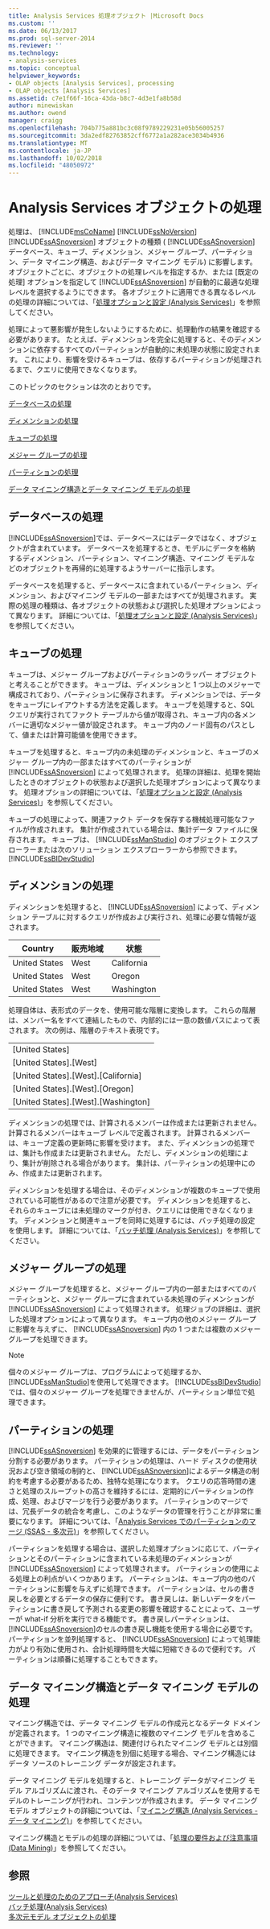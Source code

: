 ```yaml
---
title: Analysis Services 処理オブジェクト |Microsoft Docs
ms.custom: ''
ms.date: 06/13/2017
ms.prod: sql-server-2014
ms.reviewer: ''
ms.technology:
- analysis-services
ms.topic: conceptual
helpviewer_keywords:
- OLAP objects [Analysis Services], processing
- OLAP objects [Analysis Services]
ms.assetid: c7e1f66f-16ca-43da-b8c7-4d3e1fa8b58d
author: minewiskan
ms.author: owend
manager: craigg
ms.openlocfilehash: 704b775a881bc3c08f9789229231e05b56005257
ms.sourcegitcommit: 3da2edf82763852cff6772a1a282ace3034b4936
ms.translationtype: MT
ms.contentlocale: ja-JP
ms.lasthandoff: 10/02/2018
ms.locfileid: "48050972"
---
```

# <a name="processing-analysis-services-objects"></a>Analysis Services オブジェクトの処理
  処理は、 [!INCLUDE[msCoName](../../includes/msconame-md.md)] [!INCLUDE[ssNoVersion](../../includes/ssnoversion-md.md)] [!INCLUDE[ssASnoversion](../../includes/ssasnoversion-md.md)] オブジェクトの種類 ( [!INCLUDE[ssASnoversion](../../includes/ssasnoversion-md.md)] データベース、キューブ、ディメンション、メジャー グループ、パーティション、データ マイニング構造、およびデータ マイニング モデル) に影響します。 オブジェクトごとに、オブジェクトの処理レベルを指定するか、または [既定の処理] オプションを指定して [!INCLUDE[ssASnoversion](../../includes/ssasnoversion-md.md)] が自動的に最適な処理レベルを選択するようにできます。 各オブジェクトに適用できる異なるレベルの処理の詳細については、「[処理オプションと設定 &#40;Analysis Services&#41;](processing-options-and-settings-analysis-services.md)」を参照してください。  
  
 処理によって悪影響が発生しないようにするために、処理動作の結果を確認する必要があります。 たとえば、ディメンションを完全に処理すると、そのディメンションに依存するすべてのパーティションが自動的に未処理の状態に設定されます。 これにより、影響を受けるキューブは、依存するパーティションが処理されるまで、クエリに使用できなくなります。  
  
 このトピックのセクションは次のとおりです。  
  
 [データベースの処理](#bkmk_procdb)  
  
 [ディメンションの処理](#bkmk_procdim)  
  
 [キューブの処理](#bkmk_proccube)  
  
 [メジャー グループの処理](#bkmk_procmeasure)  
  
 [パーティションの処理](#bkmk_procpartition)  
  
 [データ マイニング構造とデータ マイニング モデルの処理](#bkmk_procdm)  
  
##  <a name="bkmk_procdb"></a> データベースの処理  
 [!INCLUDE[ssASnoversion](../../includes/ssasnoversion-md.md)]では、データベースにはデータではなく、オブジェクトが含まれています。 データベースを処理するとき、モデルにデータを格納するディメンション、パーティション、マイニング構造、マイニング モデルなどのオブジェクトを再帰的に処理するようサーバーに指示します。  
  
 データベースを処理すると、データベースに含まれているパーティション、ディメンション、およびマイニング モデルの一部またはすべてが処理されます。 実際の処理の種類は、各オブジェクトの状態および選択した処理オプションによって異なります。 詳細については、「[処理オプションと設定 &#40;Analysis Services&#41;](processing-options-and-settings-analysis-services.md)」を参照してください。  
  
##  <a name="bkmk_proccube"></a> キューブの処理  
 キューブは、メジャー グループおよびパーティションのラッパー オブジェクトと考えることができます。 キューブは、ディメンションと 1 つ以上のメジャーで構成されており、パーティションに保存されます。 ディメンションでは、データをキューブにレイアウトする方法を定義します。 キューブを処理すると、SQL クエリが実行されてファクト テーブルから値が取得され、キューブ内の各メンバーに適切なメジャー値が設定されます。 キューブ内のノード固有のパスとして、値または計算可能値を使用できます。  
  
 キューブを処理すると、キューブ内の未処理のディメンションと、キューブのメジャー グループ内の一部またはすべてのパーティションが [!INCLUDE[ssASnoversion](../../includes/ssasnoversion-md.md)] によって処理されます。 処理の詳細は、処理を開始したときのオブジェクトの状態および選択した処理オプションによって異なります。 処理オプションの詳細については、「[処理オプションと設定 &#40;Analysis Services&#41;](processing-options-and-settings-analysis-services.md)」を参照してください。  
  
 キューブの処理によって、関連ファクト データを保存する機械処理可能なファイルが作成されます。 集計が作成されている場合は、集計データ ファイルに保存されます。 キューブは、 [!INCLUDE[ssManStudio](../../includes/ssmanstudio-md.md)] のオブジェクト エクスプローラーまたは次のソリューション エクスプローラーから参照できます。 [!INCLUDE[ssBIDevStudio](../../includes/ssbidevstudio-md.md)]  
  
##  <a name="bkmk_procdim"></a> ディメンションの処理  
 ディメンションを処理すると、 [!INCLUDE[ssASnoversion](../../includes/ssasnoversion-md.md)] によって、ディメンション テーブルに対するクエリが作成および実行され、処理に必要な情報が返されます。  
  
|Country|販売地域|状態|  
|-------------|------------------|-----------|  
|United States|West|California|  
|United States|West|Oregon|  
|United States|West|Washington|  
  
 処理自体は、表形式のデータを、使用可能な階層に変換します。 これらの階層は、メンバー名をすべて連結したもので、内部的には一意の数値パスによって表されます。 次の例は、階層のテキスト表現です。  
  
||  
|-|  
|[United States]|  
|[United States].[West]|  
|[United States].[West].[California]|  
|[United States].[West].[Oregon]|  
|[United States].[West].[Washington]|  
  
 ディメンションの処理では、計算されるメンバーは作成または更新されません。計算されるメンバーはキューブ レベルで定義されます。 計算されるメンバーは、キューブ定義の更新時に影響を受けます。 また、ディメンションの処理では、集計も作成または更新されません。 ただし、ディメンションの処理により、集計が削除される場合があります。 集計は、パーティションの処理中にのみ、作成または更新されます。  
  
 ディメンションを処理する場合は、そのディメンションが複数のキューブで使用されている可能性があるので注意が必要です。 ディメンションを処理すると、それらのキューブには未処理のマークが付き、クエリには使用できなくなります。 ディメンションと関連キューブを同時に処理するには、バッチ処理の設定を使用します。 詳細については、「[バッチ処理 &#40;Analysis Services&#41;](batch-processing-analysis-services.md)」を参照してください。  
  
##  <a name="bkmk_procmeasure"></a> メジャー グループの処理  
 メジャー グループを処理すると、メジャー グループ内の一部またはすべてのパーティションと、メジャー グループに含まれている未処理のディメンションが [!INCLUDE[ssASnoversion](../../includes/ssasnoversion-md.md)] によって処理されます。 処理ジョブの詳細は、選択した処理オプションによって異なります。 キューブ内の他のメジャー グループに影響を与えずに、 [!INCLUDE[ssASnoversion](../../includes/ssasnoversion-md.md)] 内の 1 つまたは複数のメジャー グループを処理できます。  
  
> [!NOTE]  
>  個々のメジャー グループは、プログラムによって処理するか、 [!INCLUDE[ssManStudio](../../includes/ssmanstudio-md.md)]を使用して処理できます。 [!INCLUDE[ssBIDevStudio](../../includes/ssbidevstudio-md.md)]では、個々のメジャー グループを処理できませんが、パーティション単位で処理できます。  
  
##  <a name="bkmk_procpartition"></a> パーティションの処理  
 [!INCLUDE[ssASnoversion](../../includes/ssasnoversion-md.md)] を効果的に管理するには、データをパーティション分割する必要があります。 パーティションの処理は、ハード ディスクの使用状況および空き領域の制約と、 [!INCLUDE[ssASnoversion](../../includes/ssasnoversion-md.md)]によるデータ構造の制約を考慮する必要があるため、独特な処理になります。 クエリの応答時間の速さと処理のスループットの高さを維持するには、定期的にパーティションの作成、処理、およびマージを行う必要があります。 パーティションのマージでは、冗長データの統合を考慮し、このようなデータの管理を行うことが非常に重要になります。 詳細については、「[Analysis Services でのパーティションのマージ &#40;SSAS - 多次元&#41;](merge-partitions-in-analysis-services-ssas-multidimensional.md)」を参照してください。  
  
 パーティションを処理する場合は、選択した処理オプションに応じて、パーティションとそのパーティションに含まれている未処理のディメンションが [!INCLUDE[ssASnoversion](../../includes/ssasnoversion-md.md)] によって処理されます。 パーティションの使用による処理上の利点がいくつかあります。 パーティションは、キューブ内の他のパーティションに影響を与えずに処理できます。 パーティションは、セルの書き戻しを必要とするデータの保存に便利です。 書き戻しは、新しいデータをパーティションに書き戻して予測される変更の影響を確認することによって、ユーザーが what-if 分析を実行できる機能です。 書き戻しパーティションは、 [!INCLUDE[ssASnoversion](../../includes/ssasnoversion-md.md)]のセルの書き戻し機能を使用する場合に必要です。 パーティションを並列処理すると、 [!INCLUDE[ssASnoversion](../../includes/ssasnoversion-md.md)] によって処理能力がより有効に使用され、合計処理時間を大幅に短縮できるので便利です。 パーティションは順番に処理することもできます。  
  
##  <a name="bkmk_procdm"></a> データ マイニング構造とデータ マイニング モデルの処理  
 マイニング構造では、データ マイニング モデルの作成元となるデータ ドメインが定義されます。 1 つのマイニング構造に複数のマイニング モデルを含めることができます。 マイニング構造は、関連付けられたマイニング モデルとは別個に処理できます。 マイニング構造を別個に処理する場合、マイニング構造にはデータ ソースのトレーニング データが設定されます。  
  
 データ マイニング モデルを処理すると、トレーニング データがマイニング モデル アルゴリズムに渡され、そのデータ マイニング アルゴリズムを使用するモデルのトレーニングが行われ、コンテンツが作成されます。 データ マイニング モデル オブジェクトの詳細については、「[マイニング構造 &#40;Analysis Services - データ マイニング&#41;](../data-mining/mining-structures-analysis-services-data-mining.md)」を参照してください。  
  
 マイニング構造とモデルの処理の詳細については、「[処理の要件および注意事項 &#40;Data Mining&#41;](../data-mining/processing-requirements-and-considerations-data-mining.md)」を参照してください。  
  
## <a name="see-also"></a>参照  
 [ツールと処理のためのアプローチ&#40;Analysis Services&#41;](tools-and-approaches-for-processing-analysis-services.md)   
 [バッチ処理&#40;Analysis Services&#41;](batch-processing-analysis-services.md)   
 [多次元モデル オブジェクトの処理](processing-a-multidimensional-model-analysis-services.md)  
  
  

